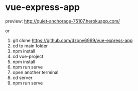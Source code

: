 # vue-express-app
preview: http://quiet-anchorage-75107.herokuapp.com/

or 
1. git clone https://github.com/dzony6969/vue-express-app
2. cd to main folder
3. npm install 
4. cd vue-project
5. npm install 
6. npm run serve
7. open another terminal
8. cd server
9. npm run serve
